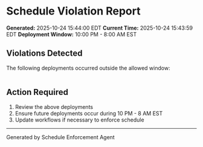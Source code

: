 # Schedule Violation Report

**Generated:** 2025-10-24 15:44:00 EDT
**Current Time:** 2025-10-24 15:43:59 EDT
**Deployment Window:** 10:00 PM - 8:00 AM EST

## Violations Detected

The following deployments occurred outside the allowed window:

```

```

## Action Required

1. Review the above deployments
2. Ensure future deployments occur during 10 PM - 8 AM EST
3. Update workflows if necessary to enforce schedule

---

Generated by Schedule Enforcement Agent
